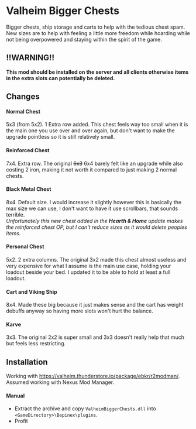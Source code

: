 # Valheim Bigger Chests

Bigger chests, ship storage and carts to help with the tedious chest spam. New sizes are to help with feeling a little more freedom while hoarding while not being overpowered and staying within the spirit of the game.

## !!WARNING!!

**This mod should be installed on the server and all clients otherwise items in the extra slots can potentially be deleted.**

## Changes

#### Normal Chest
5x3 (from 5x2). 1 Extra row added. This chest feels way too small when it is the main one you use over and over again, but don't want to make the upgrade pointless so it is still relatively small.

#### Reinforced Chest
7x4. Extra row. The original ~~6x3~~ 6x4 barely felt like an upgrade while also costing 2 iron, making it not worth it compared to just making 2 normal chests.

#### Black Metal Chest
8x4. Default size. I would increase it slightly however this is basically the max size we can use, I don't want to have it use scrollbars, that sounds terrible.  
_Unfortunately this new chest added in the __Hearth & Home__ update makes the reinforced chest OP, but I can't reduce sizes as it would delete peoples items._

#### Personal Chest
5x2. 2 extra columns. The original 3x2 made this chest almost useless and very expensive for what I assume is the main use case, holding your loadout beside your bed. I updated it to be able to hold at least a full loadout. 

#### Cart and Viking Ship
8x4. Made these big because it just makes sense and the cart has weight debuffs anyway so having more slots won't hurt the balance.

#### Karve
3x3. The original 2x2 is super small and 3x3 doesn't really help that much but feels less restricting.

## Installation

Working with https://valheim.thunderstore.io/package/ebkr/r2modman/. Assumed working with Nexus Mod Manager.

#### Manual

- Extract the archive and copy `ValheimBiggerChests.dll` into `<GameDirectory>\Bepinex\plugins`.
- Profit
